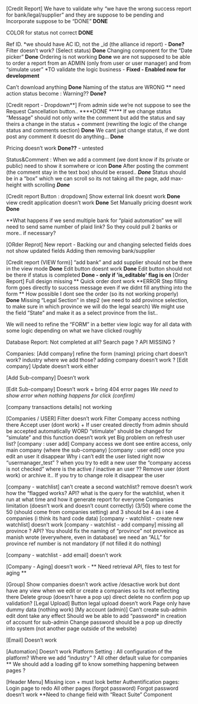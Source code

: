 

[Credit Report]
We have to validate why “we have the wrong success report for bank/legal/supplier” and they are suppose to be pending and Incorporate suppose to be “DONE” **DONE**

COLOR for status not correct **DONE**

Ref ID. *we should have AC ID, not the _id (the alliance id report) - ****Done?****
Filter doesn’t work? (Select status) **Done**
Changing component for the “Date picker” **Done**
Ordering is not working **Done**
we are not supposed to be able to order a report from an ADMIN (only from user or user manager) and from “simulate user” *TO validate the logic business - **Fixed - Enabled now for development**

Can’t download anything **Done**
Naming of the status are WRONG ** need action status become : Warning?? **Done?**

[Credit report - Dropdown**]
From admin side we’re not suppose to see the Request Cancellation button..  ****DONE *****
If we change status “Message” should not only write the comment but add the status and say theirs a change in the status + comment (rewriting the logic of the change status and comments section) **Done**
We cant just change status, if we dont post any comment it doesnt do anything… **Done**

Pricing doesn’t work **Done??** - untested

Status&Comment :
When we add a comment (we dont know if its private or public) need to show it somwhere or icon **Done**
After posting the comment (the comment stay in the text box) should be erased..  ***Done***
Status should be in a “box” which we can scroll so its not taking all the page, add max-height with scrolling ***Done***

[Credit report Button : dropdown]
Show external link doesnt work **Done**
view credit application doesn’t work **Done**
Set Manually pricing doesnt work **Done**

**What happens if we send multiple bank for “plaid automation” we will need to send same number of plaid link? So they could pull 2 banks or more.. if necessary?

[ORder Reprot]
New report - Backing our and changing selected fields does not show updated fields
Adding then removing bank/supplier 

[Credit report (VIEW form)]
“add bank” and add supplier should not be there in the view mode **Done**
Edit button doesnt work **Done**
Edit button should not be there if status is completed **Done - only if 'is_editable' flag is on**
[Order Report]
Full design missing **
Quick order dont work **ERROR
Step filling form goes directly to success message even if we didnt fill anything into the form ** How possible
I dont see the order (so its not working properly) **Done**
Missing “Legal Section” in step2 (we need to add province selection, to make sure in which province we will do the legal search)
We might use the field “State” and make it as a select province from the list..

We will need to refine the “FORM” in a better view logic way for all data with some logic depending on what we have clicked roughly


Database Report:
Not completed at all?
Search page ?
API MISSING ?

Companies:
[Add company]
refine the form (naming)
pricing chart doesn’t work?
industry where we add those?
adding company doesn’t work ?
[Edit company]
Update doesn’t work either

[Add Sub-company]
Doesn’t work

[Edit Sub-company]
Doesn’t work + bring 404 error pages
*We need to show error when nothing happens for click (confirm)*

[company transactions details]
not working

[Companies / USER]
Filter doesn’t work
Filter Company access nothing there
Accept user (dont work) + If user created directly from admin should be accepted automatically
WORD “stimulate” should be changed for “simulate” and this function doesn’t work yet
Big problem on refresh user list?
[company : user add]
Company access we dont see entire access, only main company (where the sub-company)
[company : user edit]
once you edit an user it disappear
Why i can’t edit the user listed right now “usermanager_test” ?
when you try to edit a new user the “company access is not checked”
where is the active / inactive an user ??
Remove user (dont work) or archive it..
If you try to change role it disappear the user

[company - watchlist]
can’t create a second watchlist?
remove doesn’t work
how the “flagged works? API?
what is the query for the watchlist, when it run at what time and how it generate report for everyone
Companies limitation (doesn’t work and doesn’t count correctly) (3/50) where come the 50 (should come from companies setting) and 3 should be 4 as i see 4 companies (i think its hard code data)
[company - watchlist - create new watchlist]
doesn’t work
[company - watchlist - add company]
missing all province ? API?
You should fix the naming of “province” not proveince as manish wrote (everywhere, even in database)
we need an “ALL” for province
ref number is not mandatory (if not filled it do nothing)
	
[company - watchlist - add email]
doesn’t work

[Company - Aging]
doesn’t work - ** Need retrieval API, files to test for aging **

[Group]
Show companies doesn’t work
active /desactive work but dont have any view when we edit or create a companies so its not reflecting there
Delete group (doesn’t have a pop up) direct delete no confirm pop up validation?
[Legal Upload]
Button legal upload doesn’t work
Page only have dummy data (nothing work)
[My account (admin)]
Can’t create sub-admin
edit dont take any effect
Should we be able to add “password* in creation of account for sub-admin
Change password should be a pop up directly into system (not another page outside of the website)
	
[Email]
Doesn’t work

[Automation]
Doesn’t work
Platform Setting :
All configuration of the platform?
Where we add “industry” ?
All other default value for companies
** We should add a loading gif to know something happening between pages ?

[Header Menu]
Missing icon + must look better
Authentification pages:
Login page to redo
All other pages (forgot password)
Forgot password doesn’t work
**Need to change field with “React Suite” Component



<!-- Components to use from React Suite:
[Credit Reports]
1. "TagPicker" - For selecting status for filtering - https://rsuitejs.com/components/tag-picker/
2. "DateRangePicker" - Calendee with predefined days - https://rsuitejs.com/components/date-range-picker/#show-one-calendar
rsuitejs.comrsuitejs.com
TagPicker
Multi-select by tag and support new options
rsuitejs.com
rsuitejs.com
DateRangePicker
Used to quickly select a date range -->